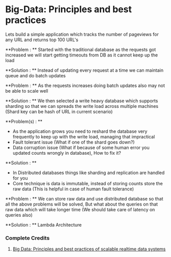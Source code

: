 # Big-Data: Principles and best practices

Lets build a simple application which tracks the number of pageviews for any URL and returns top 100 URL's

**Problem : ** Started with the traditional database as the requests got increased we will start getting timeouts from DB as it cannot keep up the load

**Solution : ** Instead of updating every request at a time we can maintain queue and do batch updates

**Problem : ** As the requests increases doing batch updates also may not be able to scale well 

**Solution : ** We then selected a write heavy database which supports sharding so that we can spreads the write load across multiple machines (Shard key can be hash of URL in current scenario)

**Problem(s) : ** 

* As the application grows you need to reshard the database very frequently to keep up with the write load, managing that impractical
* Fault tolerant issue (What if one of the shard goes down?)
* Data corruption issue (What if because of some human error you updated counts wrongly in database), How to fix it?

**Solution : ** 

* In Distributed databases things like sharding and replication are handled for you
* Core technique is data is immutable, instead of storing counts store the raw data (This is helpful in case of human fault tolerance)

**Problem : ** We can store raw data and use distributed database so that all the above problems will be solved, But what about the queries on that raw data which will take longer time (We should take care of latency on queries also)

**Solution : ** Lambda Architecture

### Complete Credits

1. [Big Data: Principles and best practices of scalable realtime data systems](https://www.amazon.in/Big-Data-Principles-Practices-Real-Time/dp/9351198065)